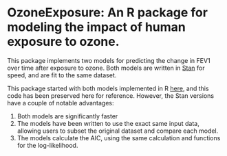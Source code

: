 # OzoneExposure: An R package for modeling the impact of human exposure to ozone.

This package implements two models for predicting the change in FEV1
over time after exposure to ozone. Both models are written in
[Stan](mc-stan.org) for speed, and are fit to the same dataset.

This package started with both models implemented in R
[here](https://github.com/dsidavis/Ozone), and this code has been
preserved here for reference. However, the Stan versions have a couple
of notable advantages:

1. Both models are significantly faster
1. The models have been written to use the exact same input data,
   allowing users to subset the original dataset and compare each
   model.
1. The models calculate the AIC, using the same calculation and
   functions for the log-likelihood.

